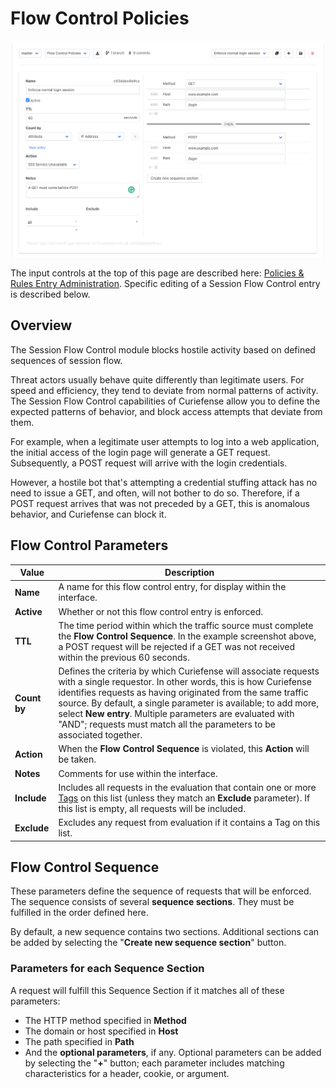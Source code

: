 # Flow Control Policies

![](<../../.gitbook/assets/image (22).png>)

The input controls at the top of this page are described here: [Policies & Rules Entry Administration](./#entry-administration). Specific editing of a Session Flow Control entry is described below.

## Overview

The Session Flow Control module blocks hostile activity based on defined sequences of session flow.

Threat actors usually behave quite differently than legitimate users. For speed and efficiency, they tend to deviate from normal patterns of activity. The Session Flow Control capabilities of Curiefense allow you to define the expected patterns of behavior, and block access attempts that deviate from them.

For example, when a legitimate user attempts to log into a web application, the initial access of the login page will generate a GET request. Subsequently, a POST request will arrive with the login credentials. 

However, a hostile bot that's attempting a credential stuffing attack has no need to issue a GET, and often, will not bother to do so. Therefore, if a POST request arrives that was not preceded by a GET, this is anomalous behavior, and Curiefense can block it.

## Flow Control Parameters

| Value            | Description                                                                                                                                                                                                                                                                                                                                                                                              |
| ---------------- | -------------------------------------------------------------------------------------------------------------------------------------------------------------------------------------------------------------------------------------------------------------------------------------------------------------------------------------------------------------------------------------------------------- |
| **Name**         | A name for this flow control entry, for display within the interface.                                                                                                                                                                                                                                                                                                                                    |
| **Active**       | Whether or not this flow control entry is enforced.                                                                                                                                                                                                                                                                                                                                                      |
| **TTL**          | The time period within which the traffic source must complete the **Flow Control Sequence**. In the example screenshot above, a POST request will be rejected if a GET was not received within the previous 60 seconds.                                                                                                                                                                                  |
| **Count** **by** | Defines the criteria by which Curiefense will associate requests with a single requestor. In other words, this is how Curiefense identifies requests as having originated from the same traffic source. By default, a single parameter is available; to add more, select **New entry**. Multiple parameters are evaluated with "AND"; requests must match all the parameters to be associated together.  |
| **Action**       | When the **Flow Control Sequence** is violated, this **Action** will be taken.                                                                                                                                                                                                                                                                                                                           |
| **Notes**        | Comments for use within the interface.                                                                                                                                                                                                                                                                                                                                                                   |
| **Include**      | Includes all requests in the evaluation that contain one or more [Tags](../../reference/tags.md) on this list (unless they match an **Exclude** parameter). If this list is empty, all requests will be included.                                                                                                                                                                                        |
| **Exclude**      | Excludes any request from evaluation if it contains a Tag on this list.                                                                                                                                                                                                                                                                                                                                  |

## Flow Control Sequence

These parameters define the sequence of requests that will be enforced. The sequence consists of several **sequence sections**. They must be fulfilled in the order defined here.

By default, a new sequence contains two sections. Additional sections can be added by selecting the "**Create new sequence section**" button.

### Parameters for each Sequence Section

A request will fulfill this Sequence Section if it matches all of these parameters:

* The HTTP method specified in **Method**
* The domain or host specified in **Host**
* The path specified in **Path**
* And the **optional parameters**, if any. Optional parameters can be added by selecting the "**+**" button; each parameter includes matching characteristics for a header, cookie, or argument.



